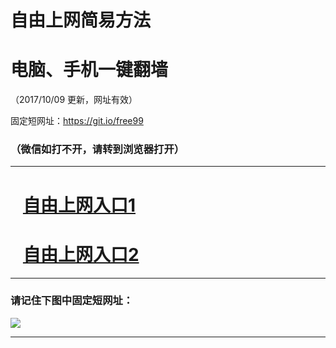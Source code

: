 ﻿# 自由上网简易方法

# 电脑、手机一键翻墙

（2017/10/09 更新，网址有效）

固定短网址：https://git.io/free99

### （微信如打不开，请转到浏览器打开）


***





# &nbsp;&nbsp; <a href="http://ft650128306.fwq-tz-1001.info/fwqtz01.html?t=100900117664 " target="_blank">自由上网入口1</a>
# &nbsp;&nbsp; <a href="http://ft30104960.fwq-tz-1002.info/fwqtz02.html?t=100900113002 " target="_blank">自由上网入口2</a>
***

### 请记住下图中固定短网址：

<img src="https://s3-us-west-2.amazonaws.com/fwq-1001/yjfq-20170905okok.png" /> 


***

